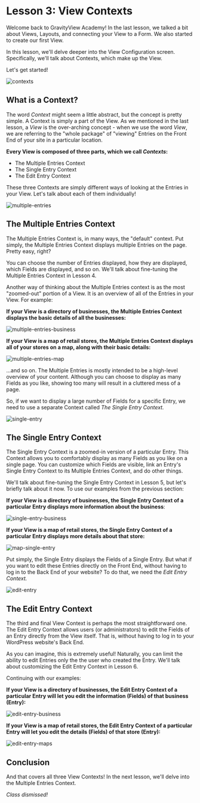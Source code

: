 # Lesson 3: View Contexts

Welcome back to GravityView Academy! In the last lesson, we talked a bit about Views, Layouts, and connecting your View to a Form. We also started to create our first View.

In this lesson, we'll delve deeper into the View Configuration screen. Specifically, we'll talk about Contexts, which make up the View.

Let's get started!



![contexts](./3-images/contexts.png)

## What is a Context?

The word *Context* might seem a little abstract, but the concept is pretty simple. A Context is simply a part of the View. As we mentioned in the last lesson, a *View* is the over-arching concept - when we use the word *View*, we are referring to the "whole package" of "viewing" Entries on the Front End of your site in a particular location.

**Every View is composed of three parts, which we call *Contexts*:**

- The Multiple Entries Context
- The Single Entry Context
- The Edit Entry Context

These three Contexts are simply different ways of looking at the Entries in your View. Let's talk about each of them individually!

![multiple-entries](./3-images/multiple-entries.png)

## The Multiple Entries Context

The Multiple Entries Context is, in many ways, the "default" context. Put simply, the Multiple Entries Context displays multiple Entries on the page. Pretty easy, right?

You can choose the number of Entries displayed, how they are displayed, which Fields are displayed, and so on. We'll talk about fine-tuning the Multiple Entries Context in Lesson 4.

Another way of thinking about the Multiple Entries context is as the most "zoomed-out" portion of a View. It is an overview of all of the Entries in your View. For example:



**If your View is a directory of businesses, the Multiple Entries Context displays the basic details of all the businesses:**

![multiple-entries-business](./3-images/multiple-entries-business.png)



**If your View is a map of retail stores, the Multiple Entries Context displays all of your stores on a map, along with their basic details:**

![multiple-entries-map](./3-images/multiple-entries-map.png)

...and so on. The Multiple Entries is mostly intended to be a high-level overview of your content. Although you can choose to display as many Fields as you like, showing too many will result in a cluttered mess of a page.

So, if we want to display a large number of Fields for a specific Entry, we need to use a separate Context called *The Single Entry Context.*



![single-entry](./3-images/single-entry.png)

## The Single Entry Context

The Single Entry Context is a zoomed-in version of a particular Entry. This Context allows you to comfortably display as many Fields as you like on a single page. You can customize which Fields are visible, link an Entry's Single Entry Context to its Multiple Entries Context, and do other things.

We'll talk about fine-tuning the Single Entry Context in Lesson 5, but let's briefly talk about it now. To use our examples from the previous section:

**If your View is a directory of businesses, the Single Entry Context of a particular Entry displays more information about the business**:



![single-entry-business](./3-images/single-entry-business.png)



**If your View is a map of retail stores, the Single Entry Context of a particular Entry displays more details about that store:**

![map-single-entry](./3-images/map-single-entry.png)



Put simply, the Single Entry displays the Fields of a Single Entry. But what if you want to edit these Entries directly on the Front End, without having to log in to the Back End of your website? To do that, we need the *Edit Entry Context.*

![edit-entry](./3-images/edit-entry.png)

## The Edit Entry Context

The third and final View Context is perhaps the most straightforward one. The Edit Entry Context allows users (or administrators) to edit the Fields of an Entry directly from the View itself. That is, without having to log in to your WordPress website's Back End.

As you can imagine, this is extremely useful! Naturally, you can limit the ability to edit Entries only the the user who created the Entry. We'll talk about customizing the Edit Entry Context in Lesson 6.

Continuing with our examples:

**If your View is a directory of businesses, the Edit Entry Context of a particular Entry will let you edit the information (Fields) of that business (Entry):**

![edit-entry-business](./3-images/edit-entry-business.png)

**If your View is a map of retail stores, the Edit Entry Context of a particular Entry will let you edit the details (Fields) of that store (Entry):**



![edit-entry-maps](./3-images/edit-entry-maps.png)



## Conclusion

And that covers all three View Contexts! In the next lesson, we'll delve into the Multiple Entries Context.

*Class dismissed!*